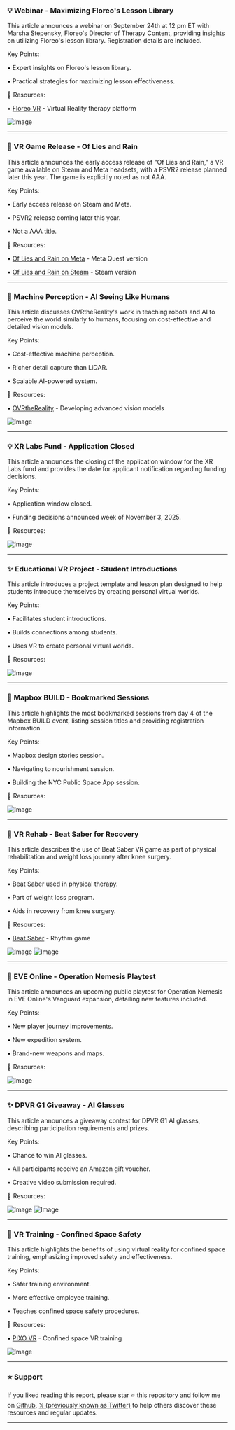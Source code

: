 ### 💡 Webinar - Maximizing Floreo's Lesson Library

This article announces a webinar on September 24th at 12 pm ET with Marsha Stepensky, Floreo's Director of Therapy Content, providing insights on utilizing Floreo's lesson library.  Registration details are included.

Key Points:

• Expert insights on Floreo's lesson library.

• Practical strategies for maximizing lesson effectiveness.


🔗 Resources:

• [Floreo VR](https://x.com/FloreoVR) - Virtual Reality therapy platform

![Image](https://pbs.twimg.com/media/G0kmWhpWcAAX7XJ?format=jpg&name=small)


---

### 🚀 VR Game Release - Of Lies and Rain

This article announces the early access release of "Of Lies and Rain," a VR game available on Steam and Meta headsets, with a PSVR2 release planned later this year.  The game is explicitly noted as not AAA.

Key Points:

• Early access release on Steam and Meta.

• PSVR2 release coming later this year.

• Not a AAA title.


🔗 Resources:

• [Of Lies and Rain on Meta](https://meta.com/experiences/of) - Meta Quest version

• [Of Lies and Rain on Steam](https://store.steampowered.com/app/3141330/Of) - Steam version


---

### 🤖 Machine Perception - AI Seeing Like Humans

This article discusses OVRtheReality's work in teaching robots and AI to perceive the world similarly to humans, focusing on cost-effective and detailed vision models.

Key Points:

• Cost-effective machine perception.

• Richer detail capture than LiDAR.

• Scalable AI-powered system.


🔗 Resources:

• [OVRtheReality](https://x.com/OVRtheReality) - Developing advanced vision models

![Image](https://pbs.twimg.com/amplify_video_thumb/1965796384231051266/img/vcfbqEhpjesw_NCQ.jpg)


---

### 💡 XR Labs Fund - Application Closed

This article announces the closing of the application window for the XR Labs fund and provides the date for applicant notification regarding funding decisions.

Key Points:

• Application window closed.

• Funding decisions announced week of November 3, 2025.


🔗 Resources:

![Image](https://pbs.twimg.com/media/G0j5jVSWsAAJsl8?format=jpg&name=small)


---

### ✨ Educational VR Project - Student Introductions

This article introduces a project template and lesson plan designed to help students introduce themselves by creating personal virtual worlds.

Key Points:

• Facilitates student introductions.

• Builds connections among students.

• Uses VR to create personal virtual worlds.


🔗 Resources:

![Image](https://pbs.twimg.com/media/G0j4gftXgAEJ6eH?format=jpg&name=small)


---

### 🚀 Mapbox BUILD - Bookmarked Sessions

This article highlights the most bookmarked sessions from day 4 of the Mapbox BUILD event, listing session titles and providing registration information.

Key Points:

• Mapbox design stories session.

• Navigating to nourishment session.

• Building the NYC Public Space App session.


🔗 Resources:

![Image](https://pbs.twimg.com/media/G0fUyYDWEAA5l9c?format=jpg&name=small)


---

### 🤖 VR Rehab - Beat Saber for Recovery

This article describes the use of Beat Saber VR game as part of physical rehabilitation and weight loss journey after knee surgery.

Key Points:

• Beat Saber used in physical therapy.

• Part of weight loss program.

• Aids in recovery from knee surgery.


🔗 Resources:

• [Beat Saber](https://x.com/BeatSaber) - Rhythm game

![Image](https://pbs.twimg.com/amplify_video_thumb/1964833415338885120/img/302Lg7SbFDTUwpJY.jpg)
![Image](https://pbs.twimg.com/media/G0R9mHpXYAARIlo?format=png&name=small)


---

### 🚀 EVE Online - Operation Nemesis Playtest

This article announces an upcoming public playtest for Operation Nemesis in EVE Online's Vanguard expansion, detailing new features included.

Key Points:

• New player journey improvements.

• New expedition system.

• Brand-new weapons and maps.


🔗 Resources:

![Image](https://pbs.twimg.com/media/G0e1I3vXsAA7vKE?format=jpg&name=small)


---

### ✨ DPVR G1 Giveaway - AI Glasses

This article announces a giveaway contest for DPVR G1 AI glasses,  describing participation requirements and prizes.

Key Points:

• Chance to win AI glasses.

• All participants receive an Amazon gift voucher.

• Creative video submission required.



🔗 Resources:

![Image](https://pbs.twimg.com/media/G0iEe4-bEAAvCOo?format=jpg&name=small)
![Image](https://pbs.twimg.com/media/G0iEe4-a8AEz_6Y?format=jpg&name=small)


---

### 🤖 VR Training - Confined Space Safety

This article highlights the benefits of using virtual reality for confined space training, emphasizing improved safety and effectiveness.

Key Points:

• Safer training environment.

• More effective employee training.

• Teaches confined space safety procedures.


🔗 Resources:

• [PIXO VR](https://pixovr.com/vr-training-co) - Confined space VR training

![Image](https://pbs.twimg.com/media/G0gmTDOWYAACAln?format=jpg&name=small)


---

### ⭐️ Support

If you liked reading this report, please star ⭐️ this repository and follow me on [Github](https://github.com/Drix10), [𝕏 (previously known as Twitter)](https://x.com/DRIX_10_) to help others discover these resources and regular updates.

---